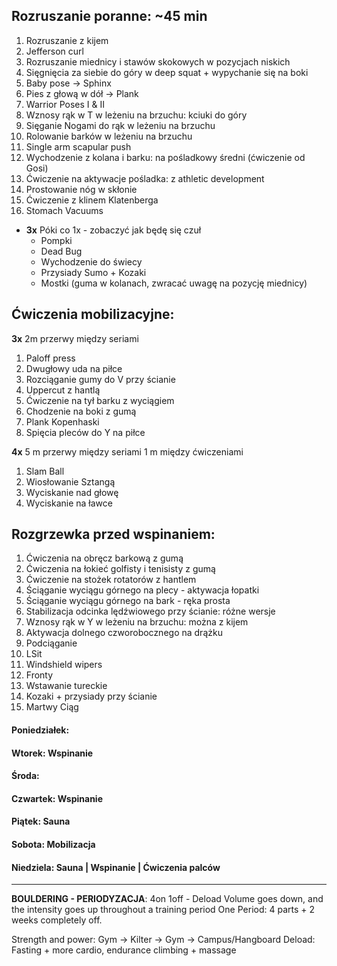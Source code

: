 ## Rozruszanie poranne: ~45 min
1. Rozruszanie z kijem
2. Jefferson curl
3. Rozruszanie miednicy i stawów skokowych w pozycjach niskich
4. Sięgnięcia za siebie do góry w deep squat + wypychanie się na boki
5. Baby pose -> Sphinx
6. Pies z głową w dół -> Plank
7. Warrior Poses I & II
8. Wznosy rąk w T w leżeniu na brzuchu: kciuki do góry
9. Sięganie Nogami do rąk w leżeniu na brzuchu
10. Rolowanie barków w leżeniu na brzuchu
11. Single arm scapular push
12. Wychodzenie z kolana i barku: na pośladkowy średni (ćwiczenie od Gosi)
13. Ćwiczenie na aktywacje pośladka: z athletic development
14. Prostowanie nóg w skłonie
15. Ćwiczenie z klinem Klatenberga
16. Stomach Vacuums
-	**3x** Póki co 1x - zobaczyć jak będę się czuł
       - Pompki
       - Dead Bug
       - Wychodzenie do świecy
       - Przysiady Sumo + Kozaki
       - Mostki (guma w kolanach, zwracać uwagę na pozycję miednicy)

## Ćwiczenia mobilizacyjne:
**3x** 2m przerwy między seriami
1. Paloff press
2. Dwugłowy uda na piłce
3. Rozciąganie gumy do V przy ścianie
4. Uppercut z hantlą
5. Ćwiczenie na tył barku z wyciągiem
6. Chodzenie na boki z gumą
7. Plank Kopenhaski
8. Spięcia pleców do Y na piłce

**4x** 5 m przerwy między seriami 1 m między ćwiczeniami
1. Slam Ball
2. Wiosłowanie Sztangą
3. Wyciskanie nad głowę
4. Wyciskanie na ławce

## Rozgrzewka przed wspinaniem:
1. Ćwiczenia na obręcz barkową z gumą 
2. Ćwiczenia na łokieć golfisty i tenisisty z gumą 
3. Ćwiczenie na stożek rotatorów z hantlem 
4. Ściąganie wyciągu górnego na plecy - aktywacja łopatki 
5. Ściąganie wyciągu górnego na bark - ręka prosta
6. Stabilizacja odcinka lędźwiowego przy ścianie: różne wersje 
7. Wznosy rąk w Y w leżeniu na brzuchu: można z kijem 
8. Aktywacja dolnego czworobocznego na drążku
9. Podciąganie 
10. LSit 
11. Windshield wipers 
12. Fronty
13. Wstawanie tureckie
14. Kozaki + przysiady przy ścianie
15. Martwy Ciąg

#### **Poniedziałek:**
#### **Wtorek:** Wspinanie
#### **Środa:**
#### **Czwartek:** Wspinanie
#### **Piątek:** Sauna
#### **Sobota:** Mobilizacja
#### **Niedziela:** Sauna | Wspinanie | Ćwiczenia palców
----
**BOULDERING - PERIODYZACJA**:
4on 1off - Deload
Volume goes down, and the intensity goes up throughout a training period
One Period: 4 parts + 2 weeks completely off.

Strength and power: Gym -> Kilter -> Gym -> Campus/Hangboard
Deload: Fasting + more cardio, endurance climbing + massage




